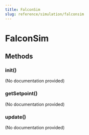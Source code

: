 ```yaml
---
title: FalconSim
slug: reference/simulation/falconsim
---
```


# FalconSim

## Methods

### __init__()

(No documentation provided)

### getSetpoint()

(No documentation provided)

### update()

(No documentation provided)

